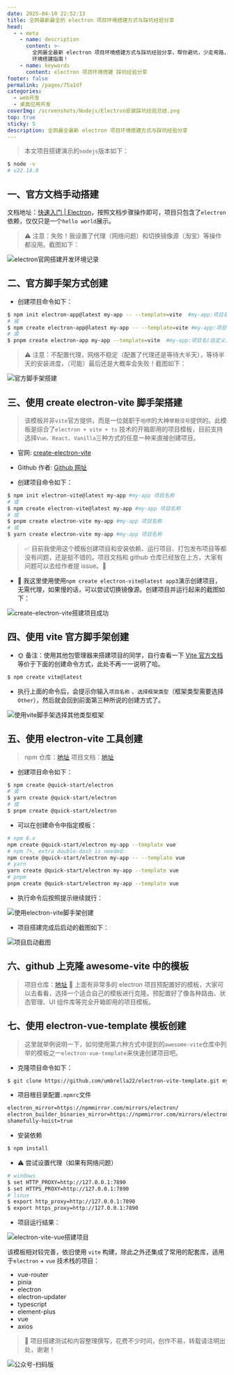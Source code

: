 ```yaml
---
date: 2025-04-19 22:52:13
title: 全网最新最全的 electron 项目环境搭建方式与踩坑经验分享
head:
  - - meta
    - name: description
      content: >-
        全网最全最新 electron 项目环境搭建方式与踩坑经验分享，帮你避坑，少走弯路，节省时间，还等什么，快来参考一下我的 electron
        环境搭建指南！
    - name: keywords
      content: electron 项目环境搭建 踩坑经验分享
footer: false
permalink: /pages/75a1df
categories:
  - web开发
  - 桌面应用开发
coverImg: /screenshots/Nodejs/Electron安装踩坑经验总结.png
top: true
sticky: 5
description: 全网最全最新 electron 项目环境搭建方式与踩坑经验分享
---
```


<!--@include: @/public/snippets/preface.md-->

> 本文项目搭建演示的`nodejs`版本如下：

```bash
$ node -v
# v22.14.0
```

## 一、官方文档手动搭建

文档地址：[快速入门 | Electron](https://www.electronjs.org/zh/docs/latest/tutorial/tutorial-first-app)，按照文档步骤操作即可，项目只包含了`electron`依赖，仅仅只是一个`hello world`展示。

> ⚠️ 注意：失败！我设置了代理（网络问题）和切换镜像源（淘宝）等操作都没用。截图如下：

![electron官网搭建开发环境记录](/screenshots/electron开发环境搭建/第一种-electron官网搭建开发环境记录.png)

## 二、官方脚手架方式创建

- 创建项目命令如下：

```bash
$ npm init electron-app@latest my-app -- --template=vite  #my-app:项目名(自定义)
# 或
$ npm create electron-app@latest my-app -- --template=vite #my-app:项目名(自定义)
# 或
$ pnpm create electron-app my-app --template=vite  #my-app:项目名(自定义)
```

> ⚠️ 注意：不配置代理，网络不稳定（配置了代理还是等待大半天），等待半天的安装进度，（可能）最后还是大概率会失败！截图如下：

![官方脚手架搭建](/screenshots/electron开发环境搭建/第二种-官方脚手架搭建.png)

## 三、使用 create electron-vite 脚手架搭建

> 该模板并非`vite`官方提供，而是一位就职于`哈啰`的大神`草鞋没号`提供的。此模板是综合了`electron + vite + ts` 技术的开箱即用的项目模板，目前支持选择`Vue`、`React`、`Vanilla`三种方式的任意一种来直接创建项目。

- 官网: [create-electron-vite](https://electron-vite.github.io/)
- Github 作者: [Github 网址](https://github.com/electron-vite)

- 创建项目命令如下：

```bash
$ npm init electron-vite@latest my-app #my-app 项目名称
# 或
$ npm create electron-vite@latest my-app #my-app 项目名称
# 或
$ pnpm create electron-vite my-app #my-app 项目名称
# 或
$ yarn create electron-vite my-app #my-app 项目名称
```

> ✅ 目前我使用这个模板创建项目和安装依赖、运行项目、打包发布项目等都没有问题，还是挺不错的。项目文档和 github 仓库已经放在上方，大家有问题可以去给作者提 issue。🫡

- 🌟 我这里使用使用`npm create electron-vite@latest app3`演示创建项目，无需代理，如果慢的话，可以尝试切换镜像源。创建项目并运行起来的截图如下：

![create-electron-vite搭建项目成功](/screenshots/electron开发环境搭建/第三种-create-electron-vite搭建项目成功.png)

## 四、使用 vite 官方脚手架创建

- 🌞 备注：使用其他包管理器来搭建项目的同学，自行查看一下 [Vite 官方文档](https://cn.vitejs.dev/guide/) 等价于下面的创建命令方式，此处不再一一说明了哈。

```bash
$ npm create vite@latest
```

- 执行上面的命令后，会提示你输入`项目名称` 、`选择框架类型`（框架类型需要选择`Other`），然后就会回到前面第三种所说的创建方式了。

![使用vite脚手架选择其他类型框架](/screenshots/electron开发环境搭建/第四种-使用vite脚手架选择其他类型框架.png)

## 五、使用 electron-vite 工具创建

> npm 仓库：[地址](https://www.npmjs.com/package/@quick-start/create-electron)
> 项目文档：[地址](https://cn.electron-vite.org/)

- 创建项目命令如下：

```bash
$ npm create @quick-start/electron
# 或
$ yarn create @quick-start/electron
# 或
$ pnpm create @quick-start/electron
```

- 可以在创建命令中指定模板：

```bash
# npm 6.x
npm create @quick-start/electron my-app --template vue
# npm 7+, extra double-dash is needed:
npm create @quick-start/electron my-app -- --template vue
# yarn
yarn create @quick-start/electron my-app --template vue
# pnpm
pnpm create @quick-start/electron my-app --template vue
```

- 执行命令后按照提示继续就行：

![使用electron-vite脚手架创建](/screenshots/electron开发环境搭建/第五种-使用electron-vite脚手架创建.png)

- 项目搭建完成后启动的截图如下：

![项目启动截图](/screenshots/electron开发环境搭建/第五种-项目启动截图.png)

## 六、github 上克隆 awesome-vite 中的模板

> 项目仓库：[地址](https://gitcode.com/gh_mirrors/aw/awesome-vite)
> 🤩 上面有非常多的 electron 项目预配置好的模板，大家可以去看看，选择一个适合自己的模板进行克隆。预配置好了像各种路由、状态管理、UI 组件库等完全开箱即用的项目模板。

## 七、使用 electron-vue-template 模板创建

> 这里就举例说明一下，如何使用第六种方式中提到的`awesome-vite`仓库中列举的模板之一`electron-vue-template`来快速创建项目吧。

- 克隆项目命令如下：

```bash
$ git clone https://github.com/umbrella22/electron-vite-template.git myapp #myapp 自定义项目名称
```

- 项目根目录配置`.npmrc`文件

```md
electron_mirror=https://npmmirror.com/mirrors/electron/
electron_builder_binaries_mirror=https://npmmirror.com/mirrors/electron-builder-binaries/
shamefully-hoist=true
```

- 安装依赖

```bash
$ npm install
```

- ⚠️ 尝试设置代理（如果有网络问题）

```bash
# windows
$ set HTTP_PROXY=http://127.0.0.1:7890
$ set HTTPS_PROXY=http://127.0.0.1:7890
# linux
$ export http_proxy=http://127.0.0.1:7890
$ export https_proxy=http://127.0.0.1:7890
```

- 项目运行结果：

![electron-vite-vue搭建项目](/screenshots/electron开发环境搭建/第六种-electron-vite-vue搭建项目.png)

该模板相对较完善，依旧使用 `vite` 构建，除此之外还集成了常用的配套库，适用于`electron` + `vue` 技术栈的项目：

- vue-router
- pinia
- electron
- electron-updater
- typescript
- element-plus
- vue
- axios

> 🙏 项目搭建测试和内容整理撰写，花费不少时间，创作不易，转载请注明出处，谢谢！

![公众号-扫码版](/social-icons/公众号-扫码版.png)
